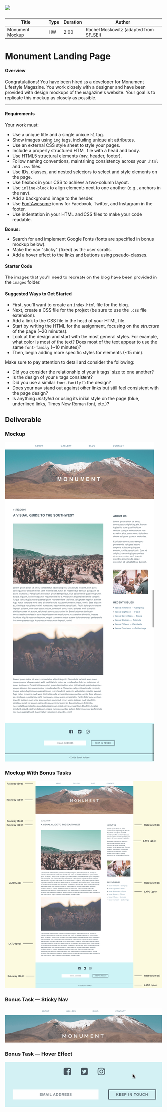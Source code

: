 
# ![](https://ga-dash.s3.amazonaws.com/production/assets/logo-9f88ae6c9c3871690e33280fcf557f33.png)

| Title | Type | Duration | Author |
| -- | -- | -- | -- |
| Monument Mockup | HW  | 2:00 | Rachel Moskowitz (adapted from SF_SEI) |

 # Monument Landing Page

#### Overview

Congratulations! You have been hired as a developer for Monument Lifestyle Magazine. You work closely with a designer and have been provided with design mockups of the magazine's website. Your goal is to replicate this mockup as closely as possible.


---

#### Requirements

Your work must:

- Use a unique title and a single unique `h1` tag.
- Show images using `img` tags, including unique alt attributes.
- Use an external CSS style sheet to style your pages.
- Include a properly structured HTML file with a head and body.
- Use HTML5 structural elements (nav, header, footer).
- Follow naming conventions, maintaining consistency across your `.html` and `.css` files.
- Use IDs, classes, and nested selectors to select and style elements on the page.
- Use flexbox in your CSS to achieve a two-column layout.
- Use `inline-block` to align elements next to one another (e.g., anchors in the nav).
- Add a background image to the header.
- Use [FontAwesome](http://fontawesome.io/) icons for Facebook, Twitter, and Instagram in the footer.
- Use indentation in your HTML and CSS files to make your code readable.

**Bonus:**

- Search for and implement Google Fonts (fonts are specified in bonus mockup below).
- Make the nav "sticky" (fixed) as the user scrolls.
- Add a hover effect to the links and buttons using pseudo-classes.


#### Starter Code

The images that you'll need to recreate on the blog have been provided in the `images` folder.

#### Suggested Ways to Get Started

- First, you'll want to create an `index.html` file for the blog.
- Next, create a CSS file for the project (be sure to use the `.css` file extension).
- Add a link to the CSS file in the head of your HTML file.
- Start by writing the HTML for the assignment, focusing on the _structure_ of the page (~20 minutes).
- Look at the design and start with the most general styles. For example, what color is most of the text? Does most of the text appear to use the same `font-family` (~10 minutes)?
- Then, begin adding more specific styles for elements (~15 min).

Make sure to pay attention to detail and consider the following:

- Did you consider the relationship of your `h` tags' size to one another?
- Is the design of your `h` tags consistent?
- Did you use a similar `font-family` to the design?
- Does your nav stand out against other links but still feel consistent with the page design?
- Is anything *unstyled* or using its initial style on the page (blue, underlined links, Times New Roman font, etc.)?


## Deliverable

### Mockup
![](screenshots/blog_pt_2.png)

### Mockup With Bonus Tasks
![](screenshots/blog_pt_2_challenge.png)

### Bonus Task — Sticky Nav
![](screenshots/sticky-nav.gif)

### Bonus Task — Hover Effect
![](screenshots/hover-effect.gif)
